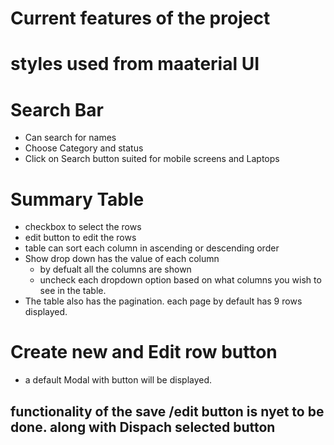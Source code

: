 # Current features of the project
# styles used from maaterial UI

# Search Bar
- Can search for names
- Choose Category and status
- Click on Search button 
suited for mobile screens and Laptops

# Summary Table 
- checkbox to select the rows
- edit button to edit the rows
- table can sort each column in ascending or descending order
- Show drop down has the value of each column 
    - by defualt all the columns are shown
    - uncheck each dropdown option based on what columns you wish to see in the     table.
- The table also has the pagination. each page by default has 9 rows displayed.

# Create new and Edit row button
- a default Modal with button will be displayed. 
## functionality of the save /edit button is nyet to be done. along with Dispach selected button



